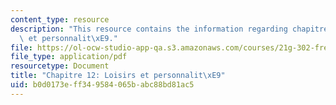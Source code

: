 ```yaml
---
content_type: resource
description: "This resource contains the information regarding chapitre 12 loisirs\
  \ et personnalit\xE9."
file: https://ol-ocw-studio-app-qa.s3.amazonaws.com/courses/21g-302-french-ii-fall-2004/b0d0173eff349584065babc88bd81ac5_MIT21G_302_F04_classe_W.pdf
file_type: application/pdf
resourcetype: Document
title: "Chapitre 12: Loisirs et personnalit\xE9"
uid: b0d0173e-ff34-9584-065b-abc88bd81ac5
---
```

